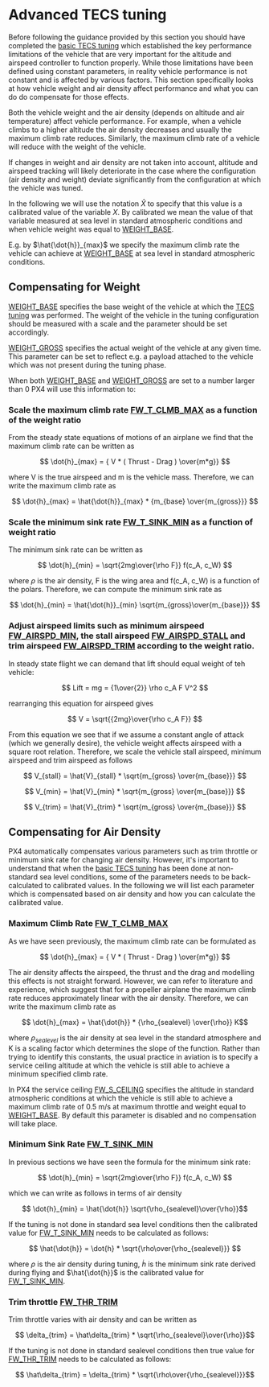 # Advanced TECS tuning
Before following the guidance provided by this section you should have completed the [basic TECS tuning](../config_fw/position_tuning_guide_fixedwing.md#tecs-tuning-altitude-and-airspeed) which established the key performance limitations of the vehicle that are very important for the altitude and airspeed controller to function properly. While those limitations have been defined using constant parameters, in reality vehicle performance is not constant and is affected by various factors. This section specifically looks at how vehicle weight and air density affect performance and what you can do do compensate for those effects.

Both the vehicle weight and the air density (depends on altitude and air temperature) affect vehicle performance. For example, when a vehicle climbs to a higher altitude the air density decreases and usually the maximum climb rate reduces.
Similarly, the maximum climb rate of a vehicle will reduce with the weight of the vehicle.

If changes in weight and air density are not taken into account, altitude and airspeed tracking will likely deteriorate in the case where the configuration (air density and weight) deviate significantly from the configuration at which the vehicle was tuned.

In the following we will use the notation $\hat X$ to specify that this value is a calibrated value of the variable $X$. By calibrated we mean the value of that variable measured at sea level in standard atmospheric conditions and when vehicle weight was equal to [WEIGHT_BASE](../advanced_config/parameter_reference.md#WEIGHT_BASE).

E.g. by $\hat{\dot{h}}_{max}$ we specify the maximum climb rate the vehicle can achieve at [WEIGHT_BASE](../advanced_config/parameter_reference.md#WEIGHT_BASE) at sea level in standard atmospheric conditions.


## Compensating for Weight
[WEIGHT_BASE](../advanced_config/parameter_reference.md#WEIGHT_BASE) specifies the base weight of the vehicle at which the [TECS tuning](position_tuning_guide_fixedwing.md#tecs-tuning-altitude-and-airspeed) was performed. The weight of the vehicle in the tuning configuration should be measured with a scale and the parameter should be set accordingly.

[WEIGHT_GROSS](../advanced_config/parameter_reference.md#WEIGHT_BASE) specifies the actual weight of the vehicle at any given time. This parameter can be set to reflect e.g. a payload attached to the vehicle which was not present during the tuning phase.

When both [WEIGHT_BASE](../advanced_config/parameter_reference.md#WEIGHT_BASE) and [WEIGHT_GROSS](../advanced_config/parameter_reference.md#WEIGHT_GROSS) are set to a number larger than 0 PX4 will use this information to:

### Scale the maximum climb rate [FW_T_CLMB_MAX](../advanced_config/parameter_reference.md#FW_T_CLMB_MAX) as a function of the weight ratio
From the steady state equations of motions of an airplane we find that the maximum climb rate can be written as

$$ \dot{h}_{max} = { V * ( Thrust - Drag ) \over{m*g}}  $$

where V is the true airspeed and m is the vehicle mass. Therefore, we can write the maximum climb rate as


$$ \dot{h}_{max} = \hat{\dot{h}}_{max} * {m_{base} \over{m_{gross}}} $$


### Scale the minimum sink rate [FW_T_SINK_MIN](../advanced_config/parameter_reference.md#FW_T_SINK_MIN) as a function of weight ratio
The minimum sink rate can be written as

$$ \dot{h}_{min} = \sqrt{2mg\over{\rho F}} f(c_A, c_W)  $$

where $\rho$ is the air density, F is the wing area and f(c_A, c_W) is a function of the polars.
Therefore, we can compute the minimum sink rate as

$$ \dot{h}_{min} = \hat{\dot{h}}_{min}  \sqrt{m_{gross}\over{m_{base}}}  $$


### Adjust airspeed limits such as minimum airspeed [FW_AIRSPD_MIN](../advanced_config/parameter_reference.md#FW_AIRSPD_MIN), the stall airspeed [FW_AIRSPD_STALL](../advanced_config/parameter_reference.md#FW_AIRSPD_STALL)  and trim airspeed [FW_AIRSPD_TRIM](../advanced_config/parameter_reference.md#FW_AIRSPD_TRIM) according to the weight ratio.

In steady state flight we can demand that lift should equal weight of teh vehicle:

$$ Lift = mg = {1\over{2}} \rho c_A F V^2 $$

rearranging this equation for airspeed gives

$$ V = \sqrt{{2mg}\over{\rho c_A F}}  $$

From this equation we see that if we assume a constant angle of attack (which we generally desire), the vehicle weight affects airspeed with a square root relation.
Therefore, we scale the vehicle stall airspeed,  minimum airspeed and trim airspeed as follows

$$ V_{stall} = \hat{V}_{stall} * \sqrt{m_{gross} \over{m_{base}}}  $$

$$ V_{min} = \hat{V}_{min} * \sqrt{m_{gross} \over{m_{base}}}  $$

$$ V_{trim} = \hat{V}_{trim} * \sqrt{m_{gross} \over{m_{base}}}  $$

## Compensating for Air Density

PX4 automatically compensates various parameters such as trim throttle or minimum sink rate for changing air density. However, it's important to understand that when the [basic TECS tuning](../config_fw/position_tuning_guide_fixedwing.md#tecs-tuning-altitude-and-airspeed) has been done at non-standard sea level conditions, some of the parameters needs to be back-calculated to calibrated values. In the following we will list each parameter which is compensated based on air density and how you can calculate the calibrated value.

### Maximum Climb Rate  [FW_T_CLMB_MAX](../advanced_config/parameter_reference.md#FW_T_CLMB_MAX)
As we have seen previously, the maximum climb rate can be formulated as

$$ \dot{h}_{max} = { V * ( Thrust - Drag ) \over{m*g}}  $$

The air density affects the airspeed, the thrust and the drag and modelling this effects is not straight forward. However, we can refer to literature and experience, which suggest that for a propeller airplane the maximum climb rate reduces approximately linear with the air density. Therefore, we can write the maximum climb rate as

$$ \dot{h}_{max} = \hat{\dot{h}} * {\rho_{sealevel} \over{\rho}} K$$

where $\rho_{sealevel}$ is the air density at sea level in the standard atmosphere and K is a scaling factor which determines the slope of the function. Rather than trying to identify this constants, the usual practice in aviation is to specify a service ceiling altitude at which the vehicle is still able to achieve a minimum specified climb rate. 

In PX4 the service ceiling [FW_S_CEILING](../advanced_config/parameter_reference.md#FW_S_CEILING) specifies the altitude in standard atmospheric conditions at which the vehicle is still able to achieve a maximum climb rate of 0.5 m/s at maximum throttle and weight equal to [WEIGHT_BASE](../advanced_config/parameter_reference.md#WEIGHT_BASE).
By default this parameter is disabled and no compensation will take place.

### Minimum Sink Rate [FW_T_SINK_MIN](../advanced_config/parameter_reference.md#FW_T_SINK_MIN)
In previous sections we have seen the formula for the minimum sink rate:

$$ \dot{h}_{min} = \sqrt{2mg\over{\rho F}} f(c_A, c_W)  $$

which we can write as follows in terms of air density

$$ \dot{h}_{min} = \hat{\dot{h}}  \sqrt{\rho_{sealevel}\over{\rho}}$$

If the tuning is not done in standard sea level conditions then the calibrated  value for [FW_T_SINK_MIN](../advanced_config/parameter_reference.md#FW_T_SINK_MIN) needs to be calculated as follows:

$$ \hat{\dot{h}} = \dot{h} * \sqrt{\rho\over{\rho_{sealevel}}}  $$

where $\rho$ is the air density during tuning, $\dot{h}$ is the minimum sink rate derived during flying and $\hat{\dot{h}}$ is the calibrated value for [FW_T_SINK_MIN](../advanced_config/parameter_reference.md#FW_T_SINK_MIN).

### Trim throttle [FW_THR_TRIM](../advanced_config/parameter_reference.md#FW_THR_TRIM)

Trim throttle varies with air density and can be written as

$$ \delta_{trim} = \hat\delta_{trim} *  \sqrt{\rho_{sealevel}\over{\rho}}$$

If the tuning is not done in standard sealevel conditions then true value for [FW_THR_TRIM](../advanced_config/parameter_reference.md#FW_THR_TRIM) needs to be calculated as follows:


$$ \hat\delta_{trim} = \delta_{trim} *  \sqrt{\rho\over{\rho_{sealevel}}}$$









